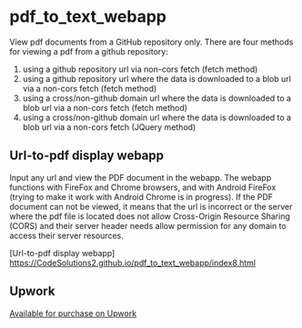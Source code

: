 # pdf_to_text_webapp

View pdf documents from a GitHub repository only. There are four methods for viewing a pdf from a github repository: 
1. using a github repository url via non-cors fetch (fetch method)
2. using a github repository url where the data is downloaded to a blob url via a non-cors fetch (fetch method)
3. using a cross/non-github domain url where the data is downloaded to a blob url via a non-cors fetch (fetch method)
4. using a cross/non-github domain url where the data is downloaded to a blob url via a non-cors fetch (JQuery method)

## Url-to-pdf display webapp
Input any url and view the PDF document in the webapp. The webapp functions with FireFox and Chrome browsers, and with Android FireFox (trying to make it work with Android Chrome is in progress). If the PDF document can not be viewed, it means that the url is incorrect or the server where the pdf file is located does not allow Cross-Origin Resource Sharing (CORS) and their server header needs allow permission for any domain to access their server resources.

[Url-to-pdf display webapp] https://CodeSolutions2.github.io/pdf_to_text_webapp/index8.html


## Upwork
[Available for purchase on Upwork](https://www.upwork.com/services/product/development-it-pdf-viewer-with-ai-text-extraction-for-image-pdf-files-1787876940448206055)
